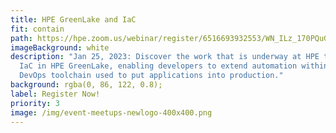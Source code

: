 ```yaml
---
title: HPE GreenLake and IaC
fit: contain
path: https://hpe.zoom.us/webinar/register/6516693932553/WN_ILz_170PQuGrUdK3i79cqQ
imageBackground: white
description: "Jan 25, 2023: Discover the work that is underway at HPE to support
  IaC in HPE GreenLake, enabling developers to extend automation within the
  DevOps toolchain used to put applications into production."
background: rgba(0, 86, 122, 0.8);
label: Register Now!
priority: 3
image: /img/event-meetups-newlogo-400x400.png
---
```

